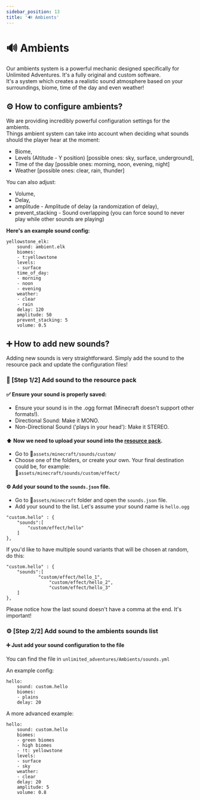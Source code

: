 ```yaml
---
sidebar_position: 13
title: '🔊 Ambients'
---
```




# 🔊 **Ambients**

Our ambients system is a powerful mechanic designed specifically for Unlimited Adventures. It's a fully original and custom software.\
It's a system which creates a realistic sound atmosphere based on your surroundings, biome, time of the day and even weather!


## ⚙ How to configure ambients?

We are providing incredibly powerful configuration settings for the ambients.\
Things ambient system can take into account when deciding what sounds should the player hear at the moment:
- Biome,
- Levels (Altitude - Y position) [possible ones: sky, surface, underground],
- Time of the day [possible ones: morning, noon, evening, night]
- Weather [possible ones: clear, rain, thunder]

You can also adjust:
- Volume,
- Delay,
- amplitude - Amplitude of delay (a randomization of delay),
- prevent_stacking - Sound overlapping (you can force sound to never play while other sounds are playing)

**Here's an example sound config:**
```
yellowstone_elk:
    sound: ambient.elk
    biomes:
    - t:yellowstone
    levels:
    - surface
    time_of_day:
    - morning
    - noon
    - evening
    weather:
    - clear
    - rain
    delay: 120
    amplitude: 50
    prevent_stacking: 5
    volume: 0.5
```




## ➕ How to add new sounds?

Adding new sounds is very straightforward. Simply add the sound to the resource pack and update the configuration files!

### 🎨 [Step 1/2] Add sound to the resource pack

#### ✅ Ensure your sound is properly saved:
- Ensure your sound is in the .ogg format (Minecraft doesn't support other formats!).
- Directional Sound: Make it MONO.
- Non-Directional Sound ('plays in your head'): Make it STEREO.

#### ⬆️ Now we need to upload your sound into the [resource pack](resource-pack).
- Go to 📁`assets/minecraft/sounds/custom/`
- Choose one of the folders, or create your own. Your final destination could be, for example:\
📁`assets/minecraft/sounds/custom/effect/`

#### ⚙ Add your sound to the `sounds.json` file.
- Go to 📁`assets/minecraft` folder and open the `sounds.json` file.
- Add your sound to the list. Let's assume your sound name is `hello.ogg`

```
"custom.hello" : {
	"sounds":[
		"custom/effect/hello"
	]
},
```

If you'd like to have multiple sound variants that will be chosen at random, do this:

```
"custom.hello" : {
	"sounds":[
	        "custom/effect/hello_1",
                "custom/effect/hello_2",
                "custom/effect/hello_3"
	]
},
```

Please notice how the last sound doesn't have a comma at the end. It's important!


### ⚙ [Step 2/2] Add sound to the ambients sounds list

#### ➕ Just add your sound configuration to the file
You can find the file in `unlimited_adventures/Ambients/sounds.yml`

An example config:
```
hello:
    sound: custom.hello
    biomes:
    - plains
    delay: 20
```

A more advanced example:
```
hello:
    sound: custom.hello
    biomes:
    - green biomes
    - high biomes
    - !t: yellowstone
    levels:
    - surface
    - sky
    weather:
    - clear
    delay: 20
    amplitude: 5
    volume: 0.8
```